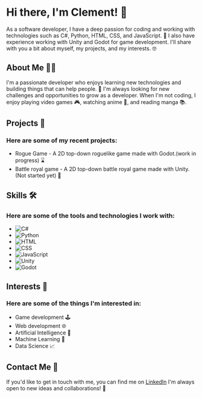<div>
   <h1>Hi there, I'm Clement! 👋</h1>
<p>As a software developer, I have a deep passion for coding and working with technologies such as C#, Python, HTML, CSS, and JavaScript. 🚀 I also have experience working with Unity and Godot for game development. I'll share with you a bit about myself, my projects, and my interests. 🤓</p>
   <h2>About Me 👨‍💻</h2>
  <p>I'm a passionate developer who enjoys learning new technologies and building things that can help people. 🔨 I'm always looking for new challenges and opportunities to grow as a developer. When I'm not coding, I enjoy playing video games 🎮, watching anime 🍿, and reading manga 📚.</p>
   <h2>Projects 🚀</h2>
   <h3>Here are some of my recent projects:</h3>
   <ul>
        <li>Rogue Game - A 2D top-down roguelike game made with Godot.(work in progress) ⌛</li>
        <li> Battle royal game - A 2D top-down battle royal game made with Unity.(Not started yet) 🛑</li>
   </ul>
   <h2>Skills 🛠️</h2>
   <h3>Here are some of the tools and technologies I work with:</h3>
    <ul>
        <li><img src="https://img.shields.io/badge/C%23-239120?style=for-the-badge&logo=c-sharp&logoColor=white" alt="C#"></li>
        <li><img src="https://img.shields.io/badge/Python-14354C?style=for-the-badge&logo=python&logoColor=white" alt="Python"></li>
        <li><img src="https://img.shields.io/badge/HTML5-E34F26?style=for-the-badge&logo=html5&logoColor=white" alt="HTML"></li>
        <li><img src="https://img.shields.io/badge/CSS3-1572B6?style=for-the-badge&logo=css3&logoColor=white" alt="CSS"></li>
        <li><img src="https://img.shields.io/badge/JavaScript-323330?style=for-the-badge&logo=javascript&logoColor=F7DF1E" alt="JavaScript"></li>
        <li><img src="https://img.shields.io/badge/Unity-100000?style=for-the-badge&logo=unity&logoColor=white" alt="Unity"></li>
        <li><img src="https://img.shields.io/badge/Godot-478CBF?style=for-the-badge&logo=godot-engine&logoColor=white" alt="Godot"></li>
    </ul>
   <h2>Interests 🌟</h2>
    <H3>Here are some of the things I'm interested in:</H3>
   <ul>
      <li>Game development 🕹️</li>
      <li>Web development 🌐</li>
      <li>Artificial Intelligence 🤖</li>
      <li>Machine Learning 🧠</li>
      <li>Data Science 📈</li>
   </ul>
   <h2>Contact Me 📱</h2>
   <p>If you'd like to get in touch with me, you can find me on <a href="https://www.linkedin.com/in/cl%C3%A9ment-marin/" target="_new">LinkedIn</a> I'm always open to new ideas and collaborations! 💬</p>
</div>

